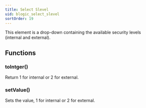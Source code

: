 ```yaml
---
title: Select Slevel
uid: blogic_select_slevel
sortOrder: 19
---
```


This element is a drop-down containing the available security levels (internal and external).

## Functions

### toIntger()

Return 1 for internal or 2 for external.

### setValue()

Sets the value, 1 for internal or 2 for external.
